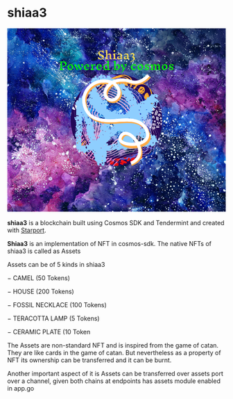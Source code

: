 # shiaa3

![Screenshot](shiaalogo2.jpeg)

**shiaa3** is a blockchain built using Cosmos SDK and Tendermint and created with [Starport](https://github.com/tendermint/starport).

**Shiaa3** is an implementation of NFT in cosmos-sdk. The native NFTs of shiaa3 is called as 
Assets

Assets can be of 5 kinds in shiaa3

− CAMEL (50 Tokens)

− HOUSE (200 Tokens)

− FOSSIL NECKLACE (100 Tokens)

− TERACOTTA LAMP (5 Tokens)

− CERAMIC PLATE (10 Token

The Assets are non-standard NFT and is inspired from the game of catan. They are like 
cards in the game of catan. But nevertheless as a property of NFT its ownership can be 
transferred and it can be burnt.

Another important aspect of it is Assets can be transferred over assets port over a 
channel, given both chains at endpoints has assets module enabled in app.go
